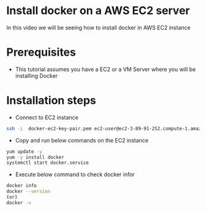 # Install docker on a AWS EC2 server

In this video we will be seeing how to install docker in AWS EC2 instance

# Prerequisites
- This tutorial assumes you have a EC2 or a VM Server where you will be installing Docker

# Installation steps
- Connect to EC2 instance

```bash
ssh -i  docker-ec2-key-pair.pem ec2-user@ec2-3-89-91-252.compute-1.amazonaws.com
```

- Copy and run below commands on the EC2 instance
```bash
yum update -y 
yum -y install docker
systemctl start docker.service
```
- Execute below command to check docker infor
```bash
docker info
docker --version
(or)
docker -v
```
